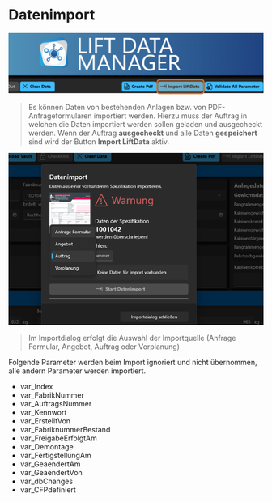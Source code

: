 # Datenimport

![image](/LiftDataManager/Docs/HelpImages/image31.png)  

>Es können Daten von bestehenden Anlagen bzw. von PDF-Anfrageformularen importiert werden.
>Hierzu muss der Auftrag in welchen die Daten importiert werden sollen geladen und ausgecheckt werden.
>Wenn der Auftrag **ausgecheckt** und alle Daten **gespeichert** sind wird der Button **Import LiftData** aktiv.

![image](/LiftDataManager/Docs/HelpImages/image32.png)  

>Im Importdialog erfolgt die Auswahl der Importquelle (Anfrage Formular, Angebot, Auftrag oder Vorplanung)

Folgende Parameter werden beim Import ignoriert und nicht übernommen, alle andern Parameter werden importiert.

- var_Index  
- var_FabrikNummer  
- var_AuftragsNummer  
- var_Kennwort  
- var_ErstelltVon  
- var_FabriknummerBestand  
- var_FreigabeErfolgtAm  
- var_Demontage  
- var_FertigstellungAm  
- var_GeaendertAm  
- var_GeaendertVon
- var_dbChanges  
- var_CFPdefiniert  

[//]: # (Tags: Datenimport | importieren |  kopieren | Pdf einlesen)  
